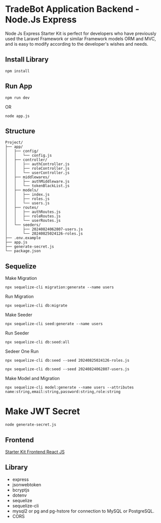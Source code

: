 # TradeBot Application Backend - Node.Js Express
Node Js Express Starter Kit is perfect for developers who have previously used the Laravel Framework or similar Framework models ORM and MVC, and is easy to modify according to the developer's wishes and needs.

## Install Library ##
```plaintext
npm install
```

## Run App ##
```plaintext
npm run dev
```
OR
```plaintext
node app.js
```

## Structure ##
```plaintext
Project/
├── app/
│   ├── config/
│   │   └── config.js
│   ├── controller/
│   │   ├── authController.js
│   │   ├── roleController.js
│   │   └── userController.js
│   ├── middlewares/
│   │   ├── authMiddleware.js
│   │   └── tokenBlackList.js
│   ├── models/
│   │   ├── index.js
│   │   ├── roles.js
│   │   └── users.js
│   ├── routes/
│   │   ├── authRoutes.js
│   │   ├── roleRoutes.js
│   │   └── userRoutes.js
│   └── seeders/
│       ├── 20240824062807-users.js
│       └── 20240825024126-roles.js
├── .env.example
├── app.js
├── generate-secret.js
└── package.json
```

## Sequelize ##
Make Migration
```plaintext
npx sequelize-cli migration:generate --name users
```
Run Migration
```plaintext
npx sequelize-cli db:migrate
```

Make Seeder
```plaintext
npx sequelize-cli seed:generate --name users
```
Run Seeder
```plaintext
npx sequelize-cli db:seed:all
```

Sedeer One Run
```plaintext
npx sequelize-cli db:seed --seed 20240825024126-roles.js
```
```plaintext
npx sequelize-cli db:seed --seed 20240824062807-users.js
```

Make Model and Migration
```plaintext
npx sequelize-cli model:generate --name users --attributes name:string,email:string,password:string,role:string
```

# Make JWT Secret
```plaintext
node generate-secret.js
```

## Frontend ##
[Starter Kit Frontend React JS](https://github.com/SyahrulRomadoni/reactjs-vite-starter-kit)

## Library ##
- express
- jsonwebtoken
- bcryptjs
- dotenv
- sequelize
- sequelize-cli
- mysql2 or pg and pg-hstore for connection to MySQL or PostgreSQL.
- CORS
